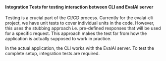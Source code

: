 <h4>Integration Tests for testing interaction between CLI and EvalAI server</h4>

Testing is a crucial part of the CI/CD process. Currently for the evalai-cli
project, we have unit tests to cover individual units in the code.
However, this uses the stubbing approach i.e. pre-defined responses that will be
used for a specific request. This approach makes the test far from how the
application is actually supposed to work in practice.

In the actual application, the CLI works with the EvalAI server. To test the
complete setup, integration tests are required.
